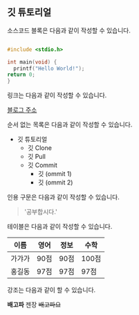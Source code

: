 ## 깃 튜토리얼

소스코드 블록은 다음과 같이 작성할 수 있습니다.

```c

#include <stdio.h>

int main(void) {
  printf("Hello World!");
return 0;
}
 ```
 
 링크는 다음과 같이 작성할 수 있습니다.
 
 [블로그 주소](http://naver.com)
 
 순서 없는 목록은 다음과 같이 작성할 수 있습니다.
 
* 깃 튜토리얼
  * 깃 Clone
  * 깃 Pull
  * 깃 Commit
    * 깃 (ommit 1)
    * 깃 (ommit 2)
  
 인용 구문은 다음과 같이 작성할 수 있습니다.
 
 > '공부합시다.' 
 
 테이블은 다음과 같이 작성할 수 있습니다.
 
 이름|영어|정보|수학
 ---|---|---|---|
 가갸가|90점|90점|100점|
 홍길동|97점|97점|97점|
 
 강조는 다음과 같이 할 수 있습니다.
 
 **배고파** 젠장 ~~배고파요~~
 
